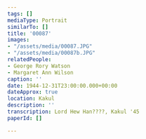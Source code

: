```yaml
---
tags: []
mediaType: Portrait
similarTo: []
title: '00087'
images:
- "/assets/media/00087.JPG"
- "/assets/media/00087b.JPG"
relatedPeople:
- George Rory Watson
- Margaret Ann Wilson
caption: ''
date: 1944-12-31T23:00:00.000+00:00
dateApprox: true
location: Kakul
description: ''
transcription: Lord Hew Han????, Kakul '45
paperId: []

---
```

